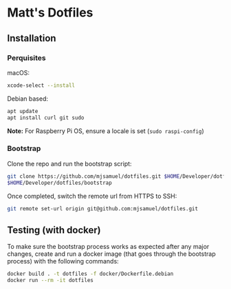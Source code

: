 # Matt's Dotfiles

## Installation

### Perquisites
macOS:
```sh
xcode-select --install
```

Debian based:
```sh
apt update
apt install curl git sudo
```
**Note:** For Raspberry Pi OS, ensure a locale is set (`sudo raspi-config`)

### Bootstrap
Clone the repo and run the bootstrap script:
```sh
git clone https://github.com/mjsamuel/dotfiles.git $HOME/Developer/dotfiles
$HOME/Developer/dotfiles/bootstrap
```

Once completed, switch the remote url from HTTPS to SSH:
```sh
git remote set-url origin git@github.com:mjsamuel/dotfiles.git
```

## Testing (with docker)
To make sure the bootstrap process works as expected after any major changes,
create and run a docker image (that goes through the bootstrap process) with
the following commands:
```sh
docker build . -t dotfiles -f docker/Dockerfile.debian
docker run --rm -it dotfiles
```
